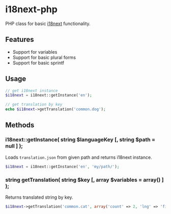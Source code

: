 i18next-php
===================
PHP class for basic [i18next](https://github.com/jamuhl/i18next) functionality.

## Features

- Support for variables
- Support for basic plural forms
- Support for basic sprintf

## Usage

```php
// get i18next instance
$i18next = i18next::getInstance('en');

// get translation by key
echo $i18next->getTranslation('common.dog');
```

## Methods

### i18next::getInstance( string $languageKey [, string $path = null ] );
Loads `translation.json` from given path and returns i18next instance.
```php
$i18next = i18next::getInstance('en', 'my/path/');
```

### string getTranslation( string $key [, array $variables = array() ] );
Returns translated string by key.
```php
$i18next->getTranslation('common.cat', array('count' => 2, 'lng' => 'fi'));
```